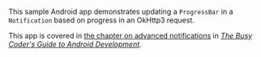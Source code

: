 This sample Android app demonstrates
updating a `ProgressBar` in a `Notification` based on progress in an OkHttp3 request.

This app is covered in 
[the chapter on advanced notifications](https://commonsware.com/Android/previews/advanced-notifications)
in [*The Busy Coder's Guide to Android Development*](https://commonsware.com/Android/).

